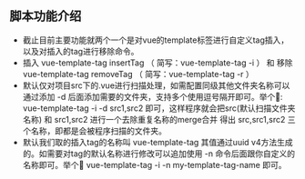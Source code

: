 ## 脚本功能介绍
- 截止目前主要功能就两个一个是对vue的template标签进行自定义tag插入，以及对插入的tag进行移除命令。
- 插入 vue-template-tag insertTag （ 简写：vue-template-tag -i ） 和 移除 vue-template-tag removeTag （ 简写：vue-template-tag -r ） 
- 默认仅对项目src下的.vue进行扫描处理，如需配置同级其他文件夹名称可以通过添加 -d 后面添加需要的文件夹，支持多个使用逗号隔开即可。举个🌰: vue-template-tag -i -d src1,src2 即可，这样程序就会把src(默认扫描文件夹名称) 和 src1,src2 进行一个去除重复名称的merge合并 得出 src,src1,src2 三个名称，即都是会被程序扫描的文件夹。
- 默认我们取的插入tag的名称叫 vue-template-tag 其值通过uuid v4方法生成的。如需要对tag的默认名称进行修改可以追加使用 -n 命令后面跟你自定义的名称即可。举个🌰 vue-template-tag -i -n my-template-tag-name 即可。